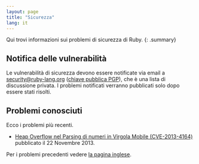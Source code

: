 ```yaml
---
layout: page
title: "Sicurezza"
lang: it
---
```


Qui trovi informazioni sui problemi di sicurezza di Ruby.
{: .summary}

## Notifica delle vulnerabilità

Le vulnerabilità di sicurezza devono essere notificate via email a
security@ruby-lang.org ([chiave pubblica PGP](/security.asc)), che è una lista
di discussione privata. I problemi notificati verranno pubblicati solo dopo
essere stati risolti.

## Problemi conosciuti

Ecco i problemi più recenti.

* [Heap Overflow nel Parsing di numeri in Virgola Mobile
  (CVE-2013-4164)](/it/news/2013/11/22/heap-overflow-in-floating-point-parsing-cve-2013-4164/)
  pubblicato il 22 Novembre 2013.

Per i problemi precedenti vedere [la pagina inglese](/en/security).

